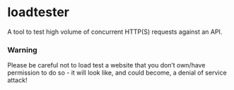 # loadtester
A tool to test high volume of concurrent HTTP(S) requests against an API. 


### Warning
Please be careful not to load test a website that you don’t own/have permission to do so - it will look like, and could become, a denial of service attack!